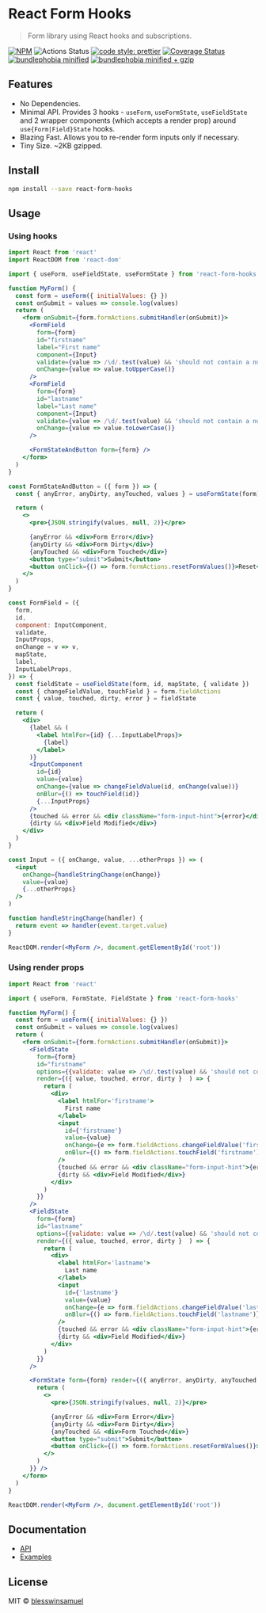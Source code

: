 # React Form Hooks

> Form library using React hooks and subscriptions.

[![NPM](https://img.shields.io/npm/v/react-form-hooks.svg?style=flat-square)](https://www.npmjs.com/package/react-form-hooks)
![Actions Status](https://wdp9fww0r9.execute-api.us-west-2.amazonaws.com/production/badge/blesswinsamuel/react-form-hooks?style=flat-square)
[![code style: prettier](https://img.shields.io/badge/code_style-prettier-ff69b4.svg?style=flat-square)](https://github.com/prettier/prettier)
[![Coverage Status](https://img.shields.io/coveralls/github/blesswinsamuel/react-form-hooks.svg?style=flat-square)](https://coveralls.io/github/blesswinsamuel/react-form-hooks?branch=master)
[![bundlephobia minified](https://img.shields.io/bundlephobia/min/react-form-hooks.svg?style=flat-square)](https://bundlephobia.com/result?p=react-form-hooks)
[![bundlephobia minified + gzip](https://img.shields.io/bundlephobia/minzip/react-form-hooks.svg?style=flat-square)](https://bundlephobia.com/result?p=react-form-hooks)

## Features

- No Dependencies.
- Minimal API. Provides 3 hooks - `useForm`, `useFormState`, `useFieldState` and 2 wrapper components (which accepts a render prop) around `use{Form|Field}State` hooks.
- Blazing Fast. Allows you to re-render form inputs only if necessary.
- Tiny Size. ~2KB gzipped.

## Install

```bash
npm install --save react-form-hooks
```

## Usage

### Using hooks

```jsx
import React from 'react'
import ReactDOM from 'react-dom'

import { useForm, useFieldState, useFormState } from 'react-form-hooks'

function MyForm() {
  const form = useForm({ initialValues: {} })
  const onSubmit = values => console.log(values)
  return (
    <form onSubmit={form.formActions.submitHandler(onSubmit)}>
      <FormField
        form={form}
        id="firstname"
        label="First name"
        component={Input}
        validate={value => /\d/.test(value) && 'should not contain a number'}
        onChange={value => value.toUpperCase()}
      />
      <FormField
        form={form}
        id="lastname"
        label="Last name"
        component={Input}
        validate={value => /\d/.test(value) && 'should not contain a number'}
        onChange={value => value.toLowerCase()}
      />

      <FormStateAndButton form={form} />
    </form>
  )
}

const FormStateAndButton = ({ form }) => {
  const { anyError, anyDirty, anyTouched, values } = useFormState(form)

  return (
    <>
      <pre>{JSON.stringify(values, null, 2)}</pre>

      {anyError && <div>Form Error</div>}
      {anyDirty && <div>Form Dirty</div>}
      {anyTouched && <div>Form Touched</div>}
      <button type="submit">Submit</button>
      <button onClick={() => form.formActions.resetFormValues()}>Reset</button>
    </>
  )
}

const FormField = ({
  form,
  id,
  component: InputComponent,
  validate,
  InputProps,
  onChange = v => v,
  mapState,
  label,
  InputLabelProps,
}) => {
  const fieldState = useFieldState(form, id, mapState, { validate })
  const { changeFieldValue, touchField } = form.fieldActions
  const { value, touched, dirty, error } = fieldState

  return (
    <div>
      {label && (
        <label htmlFor={id} {...InputLabelProps}>
          {label}
        </label>
      )}
      <InputComponent
        id={id}
        value={value}
        onChange={value => changeFieldValue(id, onChange(value))}
        onBlur={() => touchField(id)}
        {...InputProps}
      />
      {touched && error && <div className="form-input-hint">{error}</div>}
      {dirty && <div>Field Modified</div>}
    </div>
  )
}

const Input = ({ onChange, value, ...otherProps }) => (
  <input
    onChange={handleStringChange(onChange)}
    value={value}
    {...otherProps}
  />
)

function handleStringChange(handler) {
  return event => handler(event.target.value)
}

ReactDOM.render(<MyForm />, document.getElementById('root'))
```

### Using render props

```jsx
import React from 'react'

import { useForm, FormState, FieldState } from 'react-form-hooks'

function MyForm() {
  const form = useForm({ initialValues: {} })
  const onSubmit = values => console.log(values)
  return (
    <form onSubmit={form.formActions.submitHandler(onSubmit)}>
      <FieldState
        form={form}
        id="firstname"
        options={{validate: value => /\d/.test(value) && 'should not contain a number'}}
        render={({ value, touched, error, dirty }  ) => {
          return (
            <div>
              <label htmlFor='firstname'>
                First name
              </label>
              <input
                id={'firstname'}
                value={value}
                onChange={e => form.fieldActions.changeFieldValue('firstname', e.target.value)}
                onBlur={() => form.fieldActions.touchField('firstname')}
              />
              {touched && error && <div className="form-input-hint">{error}</div>}
              {dirty && <div>Field Modified</div>}
            </div>
          )
        }}
      />
      <FieldState
        form={form}
        id="lastname"
        options={{validate: value => /\d/.test(value) && 'should not contain a number'}}
        render={({ value, touched, error, dirty }  ) => {
          return (
            <div>
              <label htmlFor='lastname'>
                Last name
              </label>
              <input
                id={'lastname'}
                value={value}
                onChange={e => form.fieldActions.changeFieldValue('lastname', e.target.value)}
                onBlur={() => form.fieldActions.touchField('lastname')}
              />
              {touched && error && <div className="form-input-hint">{error}</div>}
              {dirty && <div>Field Modified</div>}
            </div>
          )
        }}
      />

      <FormState form={form} render={({ anyError, anyDirty, anyTouched, values }) => {
        return (
          <>
            <pre>{JSON.stringify(values, null, 2)}</pre>

            {anyError && <div>Form Error</div>}
            {anyDirty && <div>Form Dirty</div>}
            {anyTouched && <div>Form Touched</div>}
            <button type="submit">Submit</button>
            <button onClick={() => form.formActions.resetFormValues()}>Reset</button>
          </>
        )
      }} />
    </form>
  )
}

ReactDOM.render(<MyForm />, document.getElementById('root'))
```

## Documentation

- [API](docs/API.md)
- [Examples](website/src/examples)

## License

MIT © [blesswinsamuel](https://github.com/blesswinsamuel)
